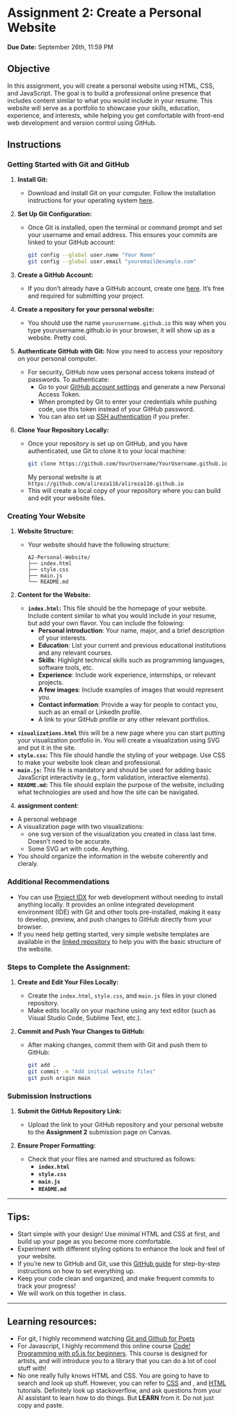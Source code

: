 # Assignment 2: Create a Personal Website
**Due Date:** September 26th, 11:59 PM

## Objective
In this assignment, you will create a personal website using HTML, CSS, and JavaScript. The goal is to build a professional online presence that includes content similar to what you would include in your resume. This website will serve as a portfolio to showcase your skills, education, experience, and interests, while helping you get comfortable with front-end web development and version control using GitHub.

## Instructions

### Getting Started with Git and GitHub

1. **Install Git:**
   - Download and install Git on your computer. Follow the installation instructions for your operating system [here](https://git-scm.com/book/en/v2/Getting-Started-Installing-Git).

2. **Set Up Git Configuration:**
   - Once Git is installed, open the terminal or command prompt and set your username and email address. This ensures your commits are linked to your GitHub account:
     ```bash
     git config --global user.name "Your Name"
     git config --global user.email "youremail@example.com"
     ```

3. **Create a GitHub Account:**
   - If you don’t already have a GitHub account, create one [here](https://github.com/). It’s free and required for submitting your project.

4. **Create a repository for your personal website:**
   - You should use the name `yourusername.github.io` this way when you type yourusername.github.io in your browser, it will show up as a website. Pretty cool.

5. **Authenticate GitHub with Git:**
   Now you need to access your repository on your personal computer.
   - For security, GitHub now uses personal access tokens instead of passwords. To authenticate:
     - Go to your [GitHub account settings](https://github.com/settings/tokens) and generate a new Personal Access Token.
     - When prompted by Git to enter your credentials while pushing code, use this token instead of your GitHub password.
     - You can also set up [SSH authentication](https://docs.github.com/en/authentication/connecting-to-github-with-ssh) if you prefer.

5. **Clone Your Repository Locally:**
   - Once your repository is set up on GitHub, and you have authenticated, use Git to clone it to your local machine:
     ```bash
     git clone https://github.com/YourUsername/YourUsername.github.io
     ```
     My personal website is at `https://github.com/alireza116/alireza116.github.io`
   - This will create a local copy of your repository where you can build and edit your website files.

### Creating Your Website

1. **Website Structure:**
   - Your website should have the following structure:
     ```
     A2-Personal-Website/
     ├── index.html
     ├── style.css
     ├── main.js
     └── README.md
     ```

3. **Content for the Website:**
   - **`index.html`:** This file should be the homepage of your website. Include content similar to what you would include in your resume, but add your own flavor. You can include the folowing:
     - **Personal introduction**: Your name, major, and a brief description of your interests.
     - **Education**: List your current and previous educational institutions and any relevant courses.
     - **Skills**: Highlight technical skills such as programming languages, software tools, etc.
     - **Experience**: Include work experience, internships, or relevant projects.
     - **A few images**: Include examples of images that would represent you.
     - **Contact information**: Provide a way for people to contact you, such as an email or LinkedIn profile.
     - A link to your GitHub profile or any other relevant portfolios.
  - **`visualizations.html`** this will be a new page where you can start putting your visualization portfolio in. You will create a visualization using SVG and put it in the site. 
   - **`style.css`:** This file should handle the styling of your webpage. Use CSS to make your website look clean and professional.
   - **`main.js`:** This file is mandatory and should be used for adding basic JavaScript interactivity (e.g., form validation, interactive elements).
   - **`README.md`:** This file should explain the purpose of the website, including what technologies are used and how the site can be navigated.

4. **assignment content**:
  - A personal webpage
  - A visualization page with two visualizations:
       - one svg version of the visualization you created in class last time. Doesn't need to be accurate.
       - Some SVG art with code. Anything.
  - You should organize the information in the website coherently and cleraly.

### Additional Recommendations

- You can use [Project IDX](https://idx.dev/) for web development without needing to install anything locally. It provides an online integrated development environment (IDE) with Git and other tools pre-installed, making it easy to develop, preview, and push changes to GitHub directly from your browser.
- If you need help getting started, very simple website templates are available in the [linked repository](https://github.com/SIAT-IAT-355/A2-Personal-Website) to help you with the basic structure of the website.

### Steps to Complete the Assignment:

1. **Create and Edit Your Files Locally:**
   - Create the `index.html`, `style.css`, and `main.js` files in your cloned repository.
   - Make edits locally on your machine using any text editor (such as Visual Studio Code, Sublime Text, etc.).

2. **Commit and Push Your Changes to GitHub:**
   - After making changes, commit them with Git and push them to GitHub:
     ```bash
     git add .
     git commit -m "Add initial website files"
     git push origin main
     ```

### Submission Instructions

1. **Submit the GitHub Repository Link:**
   - Upload the link to your GitHub repository and your personal website to the **Assignment 2** submission page on Canvas.

2. **Ensure Proper Formatting:**
   - Check that your files are named and structured as follows:
     - **`index.html`**
     - **`style.css`**
     - **`main.js`**
     - **`README.md`**

---

## Tips:
- Start simple with your design! Use minimal HTML and CSS at first, and build up your page as you become more comfortable.
- Experiment with different styling options to enhance the look and feel of your website.
- If you’re new to GitHub and Git, use this [GitHub guide](https://docs.github.com/en/get-started/quickstart/set-up-git) for step-by-step instructions on how to set everything up.
- Keep your code clean and organized, and make frequent commits to track your progress!
- We will work on this together in class.

---

## Learning resources:
-  For git, I highly recommend watching [Git and Github for Poets](https://www.youtube.com/watch?v=BCQHnlnPusY&list=PLRqwX-V7Uu6ZF9C0YMKuns9sLDzK6zoiV)
-  For Javascript, I highly recommend this online course [Code! Programming with p5.js for beginners](https://www.youtube.com/watch?v=HerCR8bw_GE&list=PLRqwX-V7Uu6Zy51Q-x9tMWIv9cueOFTFA). This course is designed for artists, and will introduce you to a library that you can do a lot of cool stuff with!
-  No one really fully knows HTML and CSS. You are going to have to search and look up stuff. However, you can refer to [CSS](https://www.w3schools.com/css/) and , and [HTML](https://www.w3schools.com/html/default.asp) tutorials. Definitely look up stackoverflow, and ask questions from your AI assistant to learn how to do things. But **LEARN** from it. Do not just copy and paste.
